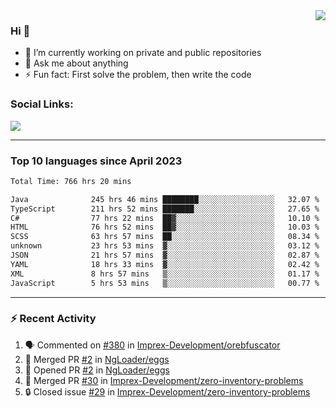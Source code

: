 <!--
<a href="https://wuffy.eu">
  <img align="right" src="https://github.com/ngloader/ngloader/blob/devcard/devcard.png" height="410" width="300" alt="NgLoader's Dev Card"/>
</a>
-->

<a href="https://wuffy.eu">
  <img align="right" src="https://github-readme-stats.vercel.app/api?username=ngloader&count_private=true&include_all_commits=true&show_icons=true&hide_rank=true&theme=dracula" />
</a>

### Hi 👋
- 🔭 I’m currently working on private and public repositories
- 💬 Ask me about anything
- ⚡ Fun fact: First solve the problem, then write the code

### Social Links:
<a href="https://discord.gg/jUtRU5Q">
  <img src="https://dcbadge.limes.pink/api/shield/128286216708685824?style=flat&theme=clean&compact=true" />
</a>

<!--
---

<div>
  <img src="https://github-readme-stats.vercel.app/api/wakatime?username=NgLoader&api_domain=wakapi.wuffy.dev&bg_color=282a36&title_color=ff6e96&icon_color=2F855A&text_color=ffffff&custom_title=Week%20Stats&layout=compact" />
</div>

---

<div>
  <img height="170" align="left" src="https://github-readme-stats.vercel.app/api?username=ngloader&count_private=true&include_all_commits=true&show_icons=true&theme=dracula" />
  <img src="https://github-readme-stats.vercel.app/api/top-langs/?username=ngloader&layout=compact&theme=dracula" />
</div>

---

<a href="https://github.com/ryo-ma/github-profile-trophy">
  <img width=800 src="https://github-profile-trophy.vercel.app/?username=ngloader&column=8&theme=dracula&no-frame=true"/>
</a>
-->

---

### Top 10 languages since April 2023

<!--START_SECTION:waka-->

```txt
Total Time: 766 hrs 20 mins

Java              245 hrs 46 mins ████████░░░░░░░░░░░░░░░░░   32.07 %
TypeScript        211 hrs 52 mins ███████░░░░░░░░░░░░░░░░░░   27.65 %
C#                77 hrs 22 mins  ██▓░░░░░░░░░░░░░░░░░░░░░░   10.10 %
HTML              76 hrs 52 mins  ██▓░░░░░░░░░░░░░░░░░░░░░░   10.03 %
SCSS              63 hrs 57 mins  ██░░░░░░░░░░░░░░░░░░░░░░░   08.34 %
unknown           23 hrs 53 mins  ▓░░░░░░░░░░░░░░░░░░░░░░░░   03.12 %
JSON              21 hrs 57 mins  ▓░░░░░░░░░░░░░░░░░░░░░░░░   02.87 %
YAML              18 hrs 33 mins  ▓░░░░░░░░░░░░░░░░░░░░░░░░   02.42 %
XML               8 hrs 57 mins   ▒░░░░░░░░░░░░░░░░░░░░░░░░   01.17 %
JavaScript        5 hrs 53 mins   ▒░░░░░░░░░░░░░░░░░░░░░░░░   00.77 %
```

<!--END_SECTION:waka-->

---

### :zap: Recent Activity
<!--START_SECTION:activity-->
1. 🗣 Commented on [#380](https://github.com/Imprex-Development/orebfuscator/issues/380#issuecomment-2231060702) in [Imprex-Development/orebfuscator](https://github.com/Imprex-Development/orebfuscator)
2. 🎉 Merged PR [#2](https://github.com/NgLoader/eggs/pull/2) in [NgLoader/eggs](https://github.com/NgLoader/eggs)
3. 💪 Opened PR [#2](https://github.com/NgLoader/eggs/pull/2) in [NgLoader/eggs](https://github.com/NgLoader/eggs)
4. 🎉 Merged PR [#30](https://github.com/Imprex-Development/zero-inventory-problems/pull/30) in [Imprex-Development/zero-inventory-problems](https://github.com/Imprex-Development/zero-inventory-problems)
5. 🔒 Closed issue [#29](https://github.com/Imprex-Development/zero-inventory-problems/issues/29) in [Imprex-Development/zero-inventory-problems](https://github.com/Imprex-Development/zero-inventory-problems)
<!--END_SECTION:activity-->
